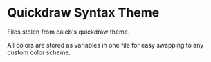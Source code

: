 # Quickdraw Syntax Theme

Files stolen from caleb's quickdraw theme.

All colors are stored as variables in one file for easy swapping to any custom color scheme.
